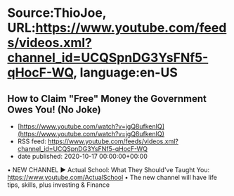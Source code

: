 # Source:ThioJoe, URL:https://www.youtube.com/feeds/videos.xml?channel_id=UCQSpnDG3YsFNf5-qHocF-WQ, language:en-US

## How to Claim "Free" Money the Government Owes You! (No Joke)
 - [https://www.youtube.com/watch?v=jgQ8ufkenIQ](https://www.youtube.com/watch?v=jgQ8ufkenIQ)
 - RSS feed: https://www.youtube.com/feeds/videos.xml?channel_id=UCQSpnDG3YsFNf5-qHocF-WQ
 - date published: 2020-10-17 00:00:00+00:00

• NEW CHANNEL ▶️ Actual School: What They Should've Taught You: https://www.youtube.com/ActualSchool
• The new channel will have life tips, skills, plus investing & Finance

